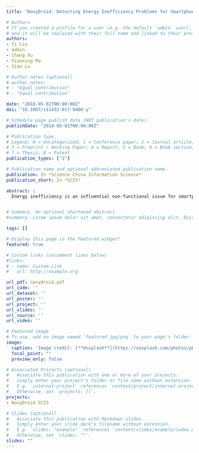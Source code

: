 ```yaml
---
title: "NavyDroid: Detecting Energy Inefficiency Problems for Smartphone Applications"

# Authors
# If you created a profile for a user (e.g. the default `admin` user), write the username (folder name) here 
# and it will be replaced with their full name and linked to their profile.
authors:
- Yi Liu
- admin
- Chang Xu
- Xiaoxing Ma
- Jian Lu

# Author notes (optional)
# author_notes:
# - "Equal contribution"
# - "Equal contribution"

date: "2018-05-01T00:00:00Z"
doi: "10.1007/s11432-017-9400-y"

# Schedule page publish date (NOT publication's date).
publishDate: "2018-05-01T00:00:00Z"

# Publication type.
# Legend: 0 = Uncategorized; 1 = Conference paper; 2 = Journal article;
# 3 = Preprint / Working Paper; 4 = Report; 5 = Book; 6 = Book section;
# 7 = Thesis; 8 = Patent
publication_types: ["2"]

# Publication name and optional abbreviated publication name.
publication: In *Science China Information Science*
publication_short: In *SCIS*

abstract: |
  Energy inefficiency is an influential non-functional issue for smartphone applications, causing increased concerns from users. Locating these problems is labor-intensive, thus automated diagnosis tools are in demand. Some existing approaches detect energy inefficiency problems by exploring application states with the JPF framework, and get favorable results. However, the effects of these approaches are restricted because of their imprecise application execution models and incomplete energy inefficiency patterns. This paper introduces NavyDroid, an effective and efficient tool of energy inefficiency problem diagnosis for Android applications. We constructed a comprehensive application execution model in the form of a state machine, which accurately simulates the runtime behavior of Android applications. We designed a parallel algorithm to systematically explore an application’s state space. Our approach supports more energy inefficiency patterns, and is able to detect complicated wake lock misuses. We implemented our approach as a prototype tool and applied it to real-world applications. We evaluated NavyDroid with 19 real-world Android applications, and NavyDroid located more energy inefficiency bugs in these applications than the existing work E-GreenDroid did. Also, NavyDroid reduced the analysis time with its parallel state exploration algorithm. The experimental results demonstrated the effectiveness and efficiency of our approach for detecting energy inefficiency bugs in Android applications.


# Summary. An optional shortened abstract.
#summary: Lorem ipsum dolor sit amet, consectetur adipiscing elit. Duis posuere tellus ac convallis placerat. Proin tincidunt magna sed ex sollicitudin condimentum.

tags: []

# Display this page in the Featured widget?
featured: true

# Custom links (uncomment lines below)
#links:
# - name: Custom Link
#   url: http://example.org

url_pdf: navydroid.pdf
url_code: ''
url_dataset: ''
url_poster: ''
url_project: ''
url_slides: ''
url_source: ''
url_video: ''

# Featured image
# To use, add an image named `featured.jpg/png` to your page's folder. 
image:
  caption: 'Image credit: [**Unsplash**](https://unsplash.com/photos/pLCdAaMFLTE)'
  focal_point: ""
  preview_only: false

# Associated Projects (optional).
#   Associate this publication with one or more of your projects.
#   Simply enter your project's folder or file name without extension.
#   E.g. `internal-project` references `content/project/internal-project/index.md`.
#   Otherwise, set `projects: []`.
projects:
- NavyDroid-SCIS

# Slides (optional).
#   Associate this publication with Markdown slides.
#   Simply enter your slide deck's filename without extension.
#   E.g. `slides: "example"` references `content/slides/example/index.md`.
#   Otherwise, set `slides: ""`.
slides: ""
---
```


